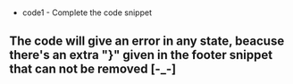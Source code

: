 #

- code1 - Complete the code snippet
## The code will give an error in any state, beacuse there's an extra "}" given in the footer snippet that can not be removed [-_-]

#